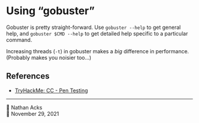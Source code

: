 # Using “gobuster”

Gobuster is pretty straight-forward. Use `gobuster --help` to get general help, and `gobuster $CMD --help` to get detailed help specific to a particular command.

Increasing threads (`-t`) in gobuster makes a *big* difference in performance. (Probably makes you noisier too…)

## References

* [TryHackMe: CC - Pen Testing](tryhackme-cc-pen-testing.md)

- - - -

<span aria-hidden="true">👤</span> Nathan Acks  
<span aria-hidden="true">📅</span> November 29, 2021
